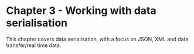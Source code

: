 # Chapter 3 - Working with data serialisation

This chapter covers data serialisation, with a focus on JSON, XML and data transfer/real time data.